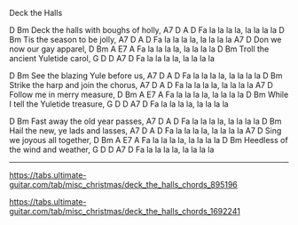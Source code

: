 Deck the Halls

D                   Bm
Deck the halls with boughs of holly, 
A7          D      A     D
Fa la la la la, la la la la 
D              Bm
Tis the season to be jolly, 
A7          D      A     D
Fa la la la la, la la la la 
A7             D
Don we now our gay apparel, 
D        Bm        A  E7 A
Fa la la la la, la la la la 
D                 Bm
Troll the ancient Yuletide carol, 
G        D         D  A7 D
Fa la la la la, la la la la 


D               Bm
See the blazing Yule before us, 
A7          D      A     D
Fa la la la la, la la la la 
D                   Bm
Strike the harp and join the chorus, 
A7          D      A     D
Fa la la la la, la la la la 
A7           D
Follow me in merry measure,
D        Bm        A  E7 A
Fa la la la la, la la la la 
D                Bm
While I tell the Yuletide treasure, 
G        D         D  A7 D
Fa la la la la, la la la la 


D             Bm
Fast away the old year passes, 
A7          D      A     D
Fa la la la la, la la la la 
D                Bm
Hail the new, ye lads and lasses, 
A7          D      A     D
Fa la la la la, la la la la 
A7             D
Sing we joyous all together, 
D        Bm        A  E7 A
Fa la la la la, la la la la 
D               Bm
Heedless of the wind and weather, 
G        D         D  A7 D
Fa la la la la, la la la la 

***

https://tabs.ultimate-guitar.com/tab/misc_christmas/deck_the_halls_chords_895196

https://tabs.ultimate-guitar.com/tab/misc_christmas/deck_the_halls_chords_1692241
